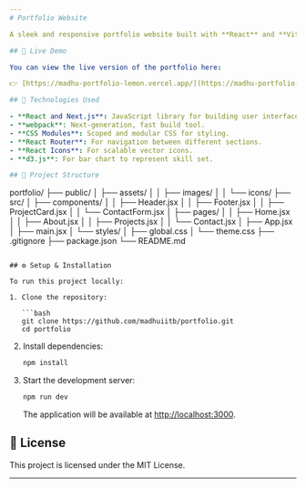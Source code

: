 ```yaml
---
# Portfolio Website

A sleek and responsive portfolio website built with **React** and **Vite**. This project showcases my skills, projects, and provides a platform for potential clients and employers to learn more about my work.

## 🚀 Live Demo

You can view the live version of the portfolio here:

👉 [https://madhu-portfolio-lemon.vercel.app/](https://madhu-portfolio-lemon.vercel.app/)

## 🧰 Technologies Used

- **React and Next.js**: JavaScript library for building user interfaces.
- **webpack**: Next-generation, fast build tool.
- **CSS Modules**: Scoped and modular CSS for styling.
- **React Router**: For navigation between different sections.
- **React Icons**: For scalable vector icons.
- **d3.js**: For bar chart to represent skill set.

## 📂 Project Structure

```

portfolio/
├── public/
│   ├── assets/
│   │   ├── images/
│   │   └── icons/
├── src/
│   ├── components/
│   │   ├── Header.jsx
│   │   ├── Footer.jsx
│   │   ├── ProjectCard.jsx
│   │   └── ContactForm.jsx
│   ├── pages/
│   │   ├── Home.jsx
│   │   ├── About.jsx
│   │   ├── Projects.jsx
│   │   └── Contact.jsx
│   ├── App.jsx
│   ├── main.jsx
│   └── styles/
│       ├── global.css
│       └── theme.css
├── .gitignore
├── package.json
└── README.md

````

## ⚙️ Setup & Installation

To run this project locally:

1. Clone the repository:

   ```bash
   git clone https://github.com/madhuiitb/portfolio.git
   cd portfolio
````

2. Install dependencies:

   ```bash
   npm install
   ```

3. Start the development server:

   ```bash
   npm run dev
   ```

   The application will be available at [http://localhost:3000](http://localhost:3000).


## 📄 License

This project is licensed under the MIT License.

---
```

